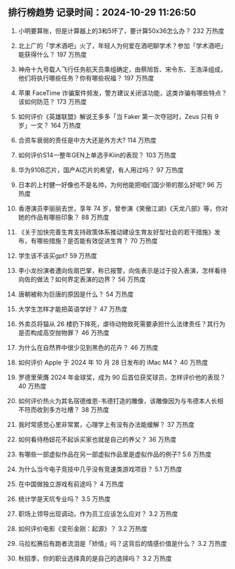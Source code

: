 
## 排行榜趋势 记录时间：2024-10-29 11:26:50
  
  1. 小明要算账，但是计算器上的3和5坏了，要计算50x36怎么办？ 232 万热度
    
  2. 北上广的「学术酒吧」火了，年轻人为何爱在酒吧聊学术？参加「学术酒吧」能获得什么？ 197 万热度
    
  3. 神舟十九号载人飞行任务航天员乘组确定，由蔡旭哲、宋令东、王浩泽组成，他们将执行哪些任务？你有哪些祝福？ 197 万热度
    
  4. 苹果 FaceTime 诈骗案件频发，警方建议关闭该功能，这类诈骗有哪些特点？该如何防范？ 173 万热度
    
  5. 如何评价《英雄联盟》解说王多多「当 Faker 第一次夺冠时，Zeus 只有 9 岁」一文？ 164 万热度
    
  6. 合资车衰弱的责任是中方大还是外方大? 114 万热度
    
  7. 如何评价S14一整年GEN上单选手Kiin的表现？ 103 万热度
    
  8. 华为910B芯片，国产AI芯片的希望，有人用过吗？ 97 万热度
    
  9. 日本的上村健一好像也不是名帅，为何他能把咱们国少带的那么好呢? 96 万热度
    
  10. 香港演员李丽丽去世，享年 74 岁，曾参演《笑傲江湖》《天龙八部》等，你对她的作品有哪些印象？ 88 万热度
    
  11. 《关于加快完善生育支持政策体系推动建设生育友好型社会的若干措施》发布，有哪些措施？是否能有效促进生育？ 70 万热度
    
  12. 学生该不该买gpt? 59 万热度
    
  13. 李小龙扮演者遭向佐扇巴掌，称已报警，向佐表示是过于投入表演，怎样看待向佐的做法？如何界定表演的边界？ 56 万热度
    
  14. 唐朝被称为巨唐的原因是什么？ 54 万热度
    
  15. 大学生怎样才能把英语学好？ 47 万热度
    
  16. 外卖员将猫从 26 楼扔下摔死，虐待动物致死需要承担什么法律责任？其行为是否构成高空抛物罪？ 46 万热度
    
  17. 为什么在自然界中很少见到黑色的花卉？ 46 万热度
    
  18. 如何评价 Apple 于 2024 年 10 月 28 日发布的 iMac M4？ 40 万热度
    
  19. 罗德里荣膺 2024 年金球奖，成为 90 后首位获奖球员，怎样评价他的表现？ 40 万热度
    
  20. 如何评价热火为其名宿德维恩-韦德打造的雕像，该雕像因为与韦德本人长相不符而收到多方吐槽？ 38 万热度
    
  21. 我时常感觉心里非常累，心理学上有没有办法能缓解？ 37 万热度
    
  22. 如何看待杨妞花不起诉买家也就是自己的养父？ 36 万热度
    
  23. 有哪些一部虚拟作品在另一部虚拟作品里是虚拟作品的例子? 5.6 万热度
    
  24. 为什么当今电子竞技中几乎没有竞速类游戏项目？ 5.1 万热度
    
  25. 在中国做独立游戏有前途吗？ 4 万热度
    
  26. 统计学是天坑专业吗？ 3.5 万热度
    
  27. 职场上领导出现调动，作为员工应该怎么应对？ 3.2 万热度
    
  28. 如何评价电影《变形金刚：起源》？ 3.2 万热度
    
  29. 马拉松赛后有跑者流泪是「矫情」吗？这背后的情感价值是什么？ 3.2 万热度
    
  30. 秋招季，你的职业选择真的是自己的选择吗？ 3.2 万热度
    